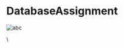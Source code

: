 # DatabaseAssignment
![abc](https://user-images.githubusercontent.com/78460153/161436169-808f5b1e-afd6-4050-aa65-a88f51bb632d.png)

\
